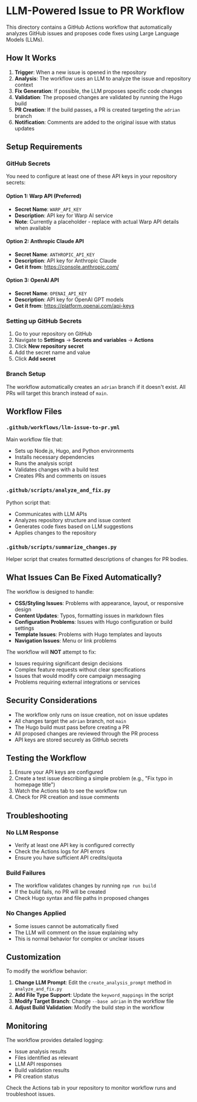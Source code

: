 # LLM-Powered Issue to PR Workflow

This directory contains a GitHub Actions workflow that automatically analyzes GitHub issues and proposes code fixes using Large Language Models (LLMs).

## How It Works

1. **Trigger**: When a new issue is opened in the repository
2. **Analysis**: The workflow uses an LLM to analyze the issue and repository context
3. **Fix Generation**: If possible, the LLM proposes specific code changes
4. **Validation**: The proposed changes are validated by running the Hugo build
5. **PR Creation**: If the build passes, a PR is created targeting the `adrian` branch
6. **Notification**: Comments are added to the original issue with status updates

## Setup Requirements

### GitHub Secrets

You need to configure at least one of these API keys in your repository secrets:

#### Option 1: Warp API (Preferred)
- **Secret Name**: `WARP_API_KEY`
- **Description**: API key for Warp AI service
- **Note**: Currently a placeholder - replace with actual Warp API details when available

#### Option 2: Anthropic Claude API
- **Secret Name**: `ANTHROPIC_API_KEY`
- **Description**: API key for Anthropic Claude
- **Get it from**: https://console.anthropic.com/

#### Option 3: OpenAI API
- **Secret Name**: `OPENAI_API_KEY`
- **Description**: API key for OpenAI GPT models
- **Get it from**: https://platform.openai.com/api-keys

### Setting up GitHub Secrets

1. Go to your repository on GitHub
2. Navigate to **Settings** → **Secrets and variables** → **Actions**
3. Click **New repository secret**
4. Add the secret name and value
5. Click **Add secret**

### Branch Setup

The workflow automatically creates an `adrian` branch if it doesn't exist. All PRs will target this branch instead of `main`.

## Workflow Files

### `.github/workflows/llm-issue-to-pr.yml`
Main workflow file that:
- Sets up Node.js, Hugo, and Python environments
- Installs necessary dependencies
- Runs the analysis script
- Validates changes with a build test
- Creates PRs and comments on issues

### `.github/scripts/analyze_and_fix.py`
Python script that:
- Communicates with LLM APIs
- Analyzes repository structure and issue content
- Generates code fixes based on LLM suggestions
- Applies changes to the repository

### `.github/scripts/summarize_changes.py`
Helper script that creates formatted descriptions of changes for PR bodies.

## What Issues Can Be Fixed Automatically?

The workflow is designed to handle:

- **CSS/Styling Issues**: Problems with appearance, layout, or responsive design
- **Content Updates**: Typos, formatting issues in markdown files
- **Configuration Problems**: Issues with Hugo configuration or build settings
- **Template Issues**: Problems with Hugo templates and layouts
- **Navigation Issues**: Menu or link problems

The workflow will **NOT** attempt to fix:
- Issues requiring significant design decisions
- Complex feature requests without clear specifications
- Issues that would modify core campaign messaging
- Problems requiring external integrations or services

## Security Considerations

- The workflow only runs on issue creation, not on issue updates
- All changes target the `adrian` branch, not `main`
- The Hugo build must pass before creating a PR
- All proposed changes are reviewed through the PR process
- API keys are stored securely as GitHub secrets

## Testing the Workflow

1. Ensure your API keys are configured
2. Create a test issue describing a simple problem (e.g., "Fix typo in homepage title")
3. Watch the Actions tab to see the workflow run
4. Check for PR creation and issue comments

## Troubleshooting

### No LLM Response
- Verify at least one API key is configured correctly
- Check the Actions logs for API errors
- Ensure you have sufficient API credits/quota

### Build Failures
- The workflow validates changes by running `npm run build`
- If the build fails, no PR will be created
- Check Hugo syntax and file paths in proposed changes

### No Changes Applied
- Some issues cannot be automatically fixed
- The LLM will comment on the issue explaining why
- This is normal behavior for complex or unclear issues

## Customization

To modify the workflow behavior:

1. **Change LLM Prompt**: Edit the `create_analysis_prompt` method in `analyze_and_fix.py`
2. **Add File Type Support**: Update the `keyword_mappings` in the script
3. **Modify Target Branch**: Change `--base adrian` in the workflow file
4. **Adjust Build Validation**: Modify the build step in the workflow

## Monitoring

The workflow provides detailed logging:
- Issue analysis results
- Files identified as relevant
- LLM API responses
- Build validation results
- PR creation status

Check the Actions tab in your repository to monitor workflow runs and troubleshoot issues.
